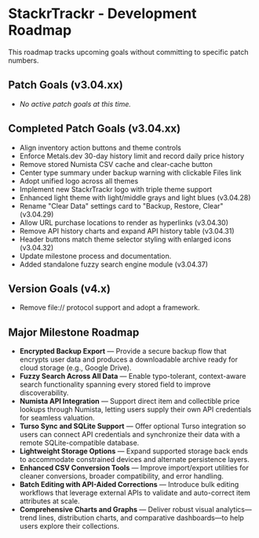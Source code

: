# StackrTrackr - Development Roadmap

This roadmap tracks upcoming goals without committing to specific patch numbers.

## Patch Goals (v3.04.xx)
- _No active patch goals at this time._

## Completed Patch Goals (v3.04.xx)
- Align inventory action buttons and theme controls
- Enforce Metals.dev 30-day history limit and record daily price history
- Remove stored Numista CSV cache and clear-cache button
- Center type summary under backup warning with clickable Files link
- Adopt unified logo across all themes
- Implement new StackrTrackr logo with triple theme support
- Enhanced light theme with light/middle grays and light blues (v3.04.28)
- Rename "Clear Data" settings card to "Backup, Restore, Clear" (v3.04.29)
- Allow URL purchase locations to render as hyperlinks (v3.04.30)
- Remove API history charts and expand API history table (v3.04.31)
- Header buttons match theme selector styling with enlarged icons (v3.04.32)
- Update milestone process and documentation.
- Added standalone fuzzy search engine module (v3.04.37)

## Version Goals (v4.x)
- Remove file:// protocol support and adopt a framework.

## Major Milestone Roadmap
- **Encrypted Backup Export** — Provide a secure backup flow that encrypts user data and produces a downloadable archive ready for cloud storage (e.g., Google Drive).
- **Fuzzy Search Across All Data** — Enable typo-tolerant, context-aware search functionality spanning every stored field to improve discoverability.
- **Numista API Integration** — Support direct item and collectible price lookups through Numista, letting users supply their own API credentials for seamless valuation.
- **Turso Sync and SQLite Support** — Offer optional Turso integration so users can connect API credentials and synchronize their data with a remote SQLite-compatible database.
- **Lightweight Storage Options** — Expand supported storage back ends to accommodate constrained devices and alternate persistence layers.
- **Enhanced CSV Conversion Tools** — Improve import/export utilities for cleaner conversions, broader compatibility, and error handling.
- **Batch Editing with API-Aided Corrections** — Introduce bulk editing workflows that leverage external APIs to validate and auto-correct item attributes at scale.
- **Comprehensive Charts and Graphs** — Deliver robust visual analytics—trend lines, distribution charts, and comparative dashboards—to help users explore their collections.
